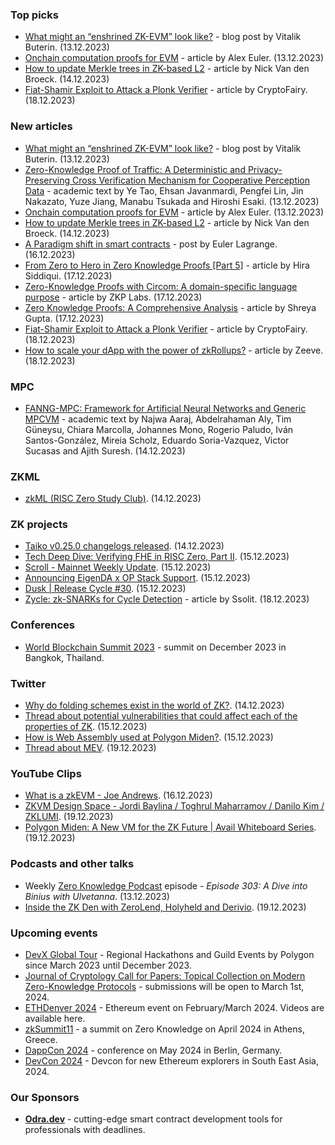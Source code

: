 ### Top picks
* [What might an “enshrined ZK-EVM” look like?](https://notes.ethereum.org/@vbuterin/enshrined_zk_evm) - blog post by Vitalik Buterin. (13.12.2023)
* [Onchain computation proofs for EVM](https://medium.com/@alexeuler/onchain-computation-proofs-for-evm-68837aad4a98) - article by Alex Euler. (13.12.2023)
* [How to update Merkle trees in ZK-based L2](https://medium.com/casperblockchain/verified-merkle-tree-updates-without-zk-90d8f5100ccd) - article by Nick Van den Broeck. (14.12.2023)
* [Fiat-Shamir Exploit to Attack a Plonk Verifier](https://medium.com/@cryptofairy/fiat-shamir-exploit-to-attack-a-plonk-verifier-d8ab544e9536) - article by CryptoFairy. (18.12.2023)

### New articles 
* [What might an “enshrined ZK-EVM” look like?](https://notes.ethereum.org/@vbuterin/enshrined_zk_evm) - blog post by Vitalik Buterin. (13.12.2023)
* [Zero-Knowledge Proof of Traffic: A Deterministic and Privacy-Preserving Cross Verification Mechanism for Cooperative Perception Data](https://arxiv.org/pdf/2312.07948.pdf) - academic text by Ye Tao, Ehsan Javanmardi, Pengfei Lin, Jin Nakazato, Yuze Jiang, Manabu Tsukada and Hiroshi Esaki. (13.12.2023)
* [Onchain computation proofs for EVM](https://medium.com/@alexeuler/onchain-computation-proofs-for-evm-68837aad4a98) - article by Alex Euler. (13.12.2023)
* [How to update Merkle trees in ZK-based L2](https://medium.com/casperblockchain/verified-merkle-tree-updates-without-zk-90d8f5100ccd) - article by Nick Van den Broeck. (14.12.2023)
* [A Paradigm shift in smart contracts](https://hackmd.io/@EulerLagrange/rydm80q86) - post by Euler Lagrange. (16.12.2023)
* [From Zero to Hero in Zero Knowledge Proofs [Part 5]](https://medium.com/coinmonks/from-zero-to-hero-in-zero-knowledge-proofs-part-5-52f2221094f3) - article by Hira Siddiqui. (17.12.2023)
* [Zero-Knowledge Proofs with Circom: A domain-specific language purpose](https://zkplabs.network/blog/Zero-Knowledge-Proofs-with-Circom-A-domain-specific-language-purpose) - article by ZKP Labs. (17.12.2023)
* [Zero Knowledge Proofs: A Comprehensive Analysis](https://medium.com/@shreya.gupta13606/zero-knowledge-proofs-a-comprehensive-analysis-1803301fdcdf) - article by Shreya Gupta. (17.12.2023)
* [Fiat-Shamir Exploit to Attack a Plonk Verifier](https://medium.com/@cryptofairy/fiat-shamir-exploit-to-attack-a-plonk-verifier-d8ab544e9536) - article by CryptoFairy. (18.12.2023)
* [How to scale your dApp with the power of zkRollups?](https://medium.com/zeeve/how-to-scale-your-dapp-with-the-power-of-zkrollups-dd1f40996cf3) - article by Zeeve. (18.12.2023)

### MPC
* [FANNG-MPC: Framework for Artificial Neural Networks and Generic MPCVM](https://eprint.iacr.org/2023/1918.pdf) - academic text by Najwa Aaraj, Abdelrahaman Aly, Tim Güneysu, Chiara Marcolla, Johannes Mono, Rogerio Paludo, Iván Santos-González, Mireia Scholz, Eduardo Soria-Vazquez, Victor Sucasas and Ajith Suresh. (14.12.2023)

### ZKML
* [zkML (RISC Zero Study Club)](https://www.youtube.com/watch?v=yslyWRiCFCE). (14.12.2023)

### ZK projects
* [Taiko v0.25.0 changelogs released](https://twitter.com/taikoxyz/status/1735344116832321869). (14.12.2023)
* [Tech Deep Dive: Verifying FHE in RISC Zero, Part II](https://l2ivresearch.substack.com/p/tech-deep-dive-verifying-fhe-in-risc-b11). (15.12.2023)
* [Scroll - Mainnet Weekly Update](https://twitter.com/Scroll_ZKP/status/1735793002017366487). (15.12.2023)
* [Announcing EigenDA x OP Stack Support](https://www.blog.eigenlayer.xyz/announcing-eigenda-x-op-stack-support/). (15.12.2023)
* [Dusk | Release Cycle #30](https://dusk.network/news/release-cycle-update-30/). (15.12.2023)
* [Zycle: zk-SNARKs for Cycle Detection](https://medium.com/@ssolit/zycle-zk-snarks-for-cycle-detection-ad820fbc66bb) - article by Ssolit. (18.12.2023)

### Conferences
* [World Blockchain Summit 2023](https://www.worldblockchainsummit.com/events/bkk-dec-23) - summit on December 2023 in Bangkok, Thailand.

### Twitter
* [Why do folding schemes exist in the world of ZK?](https://twitter.com/ZKValidator/status/1735344549298409868). (14.12.2023)
* [Thread about potential vulnerabilities that could affect each of the properties of ZK](https://twitter.com/ZKValidator/status/1735721918454452439). (15.12.2023)
* [How is Web Assembly used at Polygon Miden?](https://twitter.com/0xPolygon/status/1735764696202973380). (15.12.2023)
* [Thread about MEV](https://twitter.com/taikoxyz/status/1736891605477683621). (19.12.2023)

### YouTube Clips
* [What is a zkEVM - Joe Andrews](https://www.youtube.com/watch?v=ijtYip5iEH8). (16.12.2023)
* [ZKVM Design Space - Jordi Baylina / Toghrul Maharramov / Danilo Kim / ZKLUMI](https://www.youtube.com/watch?v=a4MLzMUgg98). (19.12.2023)
* [Polygon Miden: A New VM for the ZK Future | Avail Whiteboard Series](https://www.youtube.com/watch?v=QuLhkaszLtA). (19.12.2023)

### Podcasts and other talks
* Weekly [Zero Knowledge Podcast](https://zeroknowledge.fm/303-2/) episode - *Episode 303: A Dive into Binius with Ulvetanna*. (13.12.2023) 
* [Inside the ZK Den with ZeroLend, Holyheld and Derivio](https://twitter.com/zksync/status/1737155109157527946). (19.12.2023)

### Upcoming events
* [DevX Global Tour](https://polygon.technology/blog/polygon-labs-announces-devx-global-tour) - Regional Hackathons and Guild Events by Polygon since March 2023 until December 2023.
* [Journal of Cryptology Call for Papers: Topical Collection on Modern Zero-Knowledge Protocols](https://iacr.org/jofc/TopicalCollection-mzkp.html) -  submissions will be open to March 1st, 2024. 
* [ETHDenver 2024](http://ethdenver.com/) - Ethereum event on February/March 2024. Videos are available here.
* [zkSummit11](https://www.zksummit.com/) - a summit on Zero Knowledge on April 2024 in Athens, Greece. 
* [DappCon 2024](https://www.dappcon.io/) - conference on May 2024 in Berlin, Germany. 
* [DevCon 2024](https://devcon.org/) - Devcon for new Ethereum explorers in South East Asia, 2024.

### Our Sponsors
* **[Odra.dev](https://odra.dev)** - cutting-edge smart contract development tools for professionals with deadlines.

